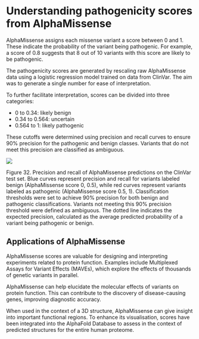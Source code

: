 # Understanding pathogenicity scores from AlphaMissense

AlphaMissense assigns each missense variant a score between 0 and 1. These indicate the probability of the variant being pathogenic. For example, a score of 0.8 suggests that 8 out of 10 variants with this score are likely to be pathogenic.

The pathogenicity scores are generated by rescaling raw AlphaMissense data using a logistic regression model trained on data from ClinVar. The aim was to generate a single number for ease of interpretation.

To further facilitate interpretation, scores can be divided into three categories:

* 0 to 0.34: likely benign
* 0.34 to 0.564: uncertain
* 0.564 to 1: likely pathogenic

These cutoffs were determined using precision and recall curves to ensure 90% precision for the pathogenic and benign classes. Variants that do not meet this precision are classified as ambiguous.

![](https://www.ebi.ac.uk/training/online/courses/alphafold/wp-content/uploads/sites/259/2024/11/Screenshot-2024-11-22-at-11.36.37.png)


Figure 32. Precision and recall of AlphaMissense predictions on the ClinVar test set. Blue curves represent precision and recall for variants labeled benign (AlphaMissense score 0, 0.5), while red curves represent variants labeled as pathogenic (AlphaMissense score 0.5, 1). Classification thresholds were set to achieve 90% precision for both benign and pathogenic classifications. Variants not meeting this 90% precision threshold were defined as ambiguous. The dotted line indicates the expected precision, calculated as the average predicted probability of a variant being pathogenic or benign.

## **Applications of AlphaMissense**

AlphaMissense scores are valuable for designing and interpreting experiments related to protein function. Examples include Multiplexed Assays for Variant Effects (MAVEs), which explore the effects of thousands of genetic variants in parallel.

AlphaMissense can help elucidate the molecular effects of variants on protein function. This can contribute to the discovery of disease-causing genes, improving diagnostic accuracy.

When used in the context of a 3D structure, AlphaMissense can give insight into important functional regions. To enhance its visualisation, scores have been integrated into the AlphaFold Database to assess in the context of predicted structures for the entire human proteome.